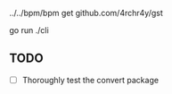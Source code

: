 ../../bpm/bpm get github.com/4rchr4y/gst

go run ./cli

## TODO

- [ ] Thoroughly test the convert package